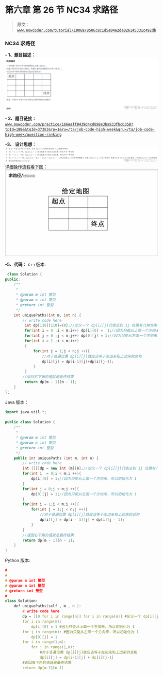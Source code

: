 # 第六章 第 26 节 NC34 求路径

> 原文：[`www.nowcoder.com/tutorial/10069/8506c8c1d5e04e2da026145331c492db`](https://www.nowcoder.com/tutorial/10069/8506c8c1d5e04e2da026145331c492db)

### NC34 求路径

**- 1、题目描述：**
![图片说明](img/c3c0e47a3ec3b0ced8a14ac6862e8d35.png "图片标题")

**- 2、题目链接：**
[`www.nowcoder.com/practice/166eaff8439d4cd898e3ba933fbc6358?tpId=188&&tqId=37383&rp=1&ru=/ta/job-code-high-week&qru=/ta/job-code-high-week/question-ranking`](https://www.nowcoder.com/practice/166eaff8439d4cd898e3ba933fbc6358?tpId=188&&tqId=37383&rp=1&ru=/ta/job-code-high-week&qru=/ta/job-code-high-week/question-ranking)

**-3、 设计思想：**
![图片说明](img/a328e8bd1a6f58216572762e637d213d.png "图片标题")
详细操作流程看下图：
![图片说明](img/0e742ee841c31328f3ed176b6cc59bdf.png "图片标题")

**-5、代码：**
c++版本:

```cpp
 class Solution {
public:
    /**
     * 
     * @param m int 整型 
     * @param n int 整型 
     * @return int 整型
     */
    int uniquePaths(int m, int n) {
        // write code here
         int dp[110][110]={0};//定义一个 dp[i][j]代表走到 ij 位置有几种方案
         for(int i = 0 ;i < m;i++) dp[i][0] =  1;//因为只能从上面一个方向来，所以初始化为 1
         for(int j = 0 ;j < n;j++) dp[0][j] = 1;//因为只能从左面一个方向来，所以初始化为 1
         for(int i = 1 ;i < m;i++)
         {
             for(int j = 1;j < n;j ++){
                 //对于普遍位置 dp[i][j]就应该等于左边来和上边来的总和
                 dp[i][j] = dp[i-1][j]+dp[i][j-1];
             }
         }
        //返回右下角的值就是最终结果
         return dp[m - 1][n - 1];
    }
};

```

Java 版本：

```cpp
import java.util.*;

public class Solution {
    /**
     * 
     * @param m int 整型 
     * @param n int 整型 
     * @return int 整型
     */
    public int uniquePaths (int m, int n) {
        // write code here
        int [][]dp = new int [m][n];//定义一个 dp[i][j]代表走到 ij 位置有几种方案
        for(int i  = 0;i < m;i ++){
            dp[i][0] = 1;//因为只能从上面一个方向来，所以初始化为 1
        }
        for(int j = 0;j < n;j ++){
            dp[0][j] = 1;//因为只能从左面一个方向来，所以初始化为 1
        }
        for(int i = 1;i < m;i ++){
            for(int j = 1;j < n;j ++){
                //对于普遍位置 dp[i][j]就应该等于左边来和上边来的总和
                dp[i][j] = dp[i - 1][j] + dp[i][j - 1];
            }
        }
        //返回右下角的值就是最终结果
        return dp[m - 1][n - 1];
    }
}

```

Python 版本:

```cpp
#
# 
# @param m int 整型 
# @param n int 整型 
# @return int 整型
#
class Solution:
    def uniquePaths(self , m , n ):
        # write code here
        dp = [[0 for i in range(n)] for i in range(m)] #定义一个 dp[i][j]代表走到 ij 位置有几种方案
        for i in range(m):
            dp[i][0] = 1 #因为只能从上面一个方向来，所以初始化为 1
        for j in range(n): #因为只能从左面一个方向来，所以初始化为 1
            dp[0][j] = 1
        for i in range(1,m):
            for j in range(1,n):
                #对于普遍位置 dp[i][j]就应该等于左边来和上边来的总和
                dp[i][j] = dp[i-1][j] + dp[i][j-1]
        #返回右下角的值就是最终结果
        return dp[m-1][n-1]
```